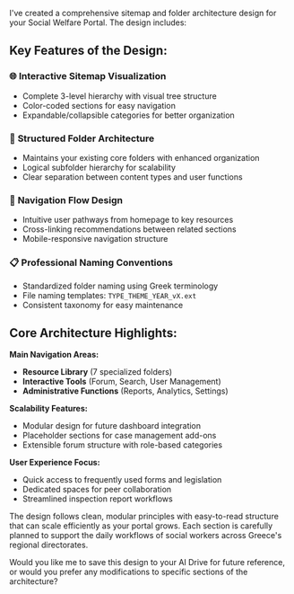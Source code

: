I've created a comprehensive sitemap and folder architecture design for your Social Welfare Portal. The design includes:

## Key Features of the Design:

### 🌐 **Interactive Sitemap Visualization**
- Complete 3-level hierarchy with visual tree structure
- Color-coded sections for easy navigation
- Expandable/collapsible categories for better organization

### 📁 **Structured Folder Architecture**
- Maintains your existing core folders with enhanced organization
- Logical subfolder hierarchy for scalability
- Clear separation between content types and user functions

### 🔄 **Navigation Flow Design**
- Intuitive user pathways from homepage to key resources
- Cross-linking recommendations between related sections
- Mobile-responsive navigation structure

### 📋 **Professional Naming Conventions**
- Standardized folder naming using Greek terminology
- File naming templates: `TYPE_THEME_YEAR_vX.ext`
- Consistent taxonomy for easy maintenance

## Core Architecture Highlights:

**Main Navigation Areas:**
- **Resource Library** (7 specialized folders)
- **Interactive Tools** (Forum, Search, User Management)
- **Administrative Functions** (Reports, Analytics, Settings)

**Scalability Features:**
- Modular design for future dashboard integration
- Placeholder sections for case management add-ons
- Extensible forum structure with role-based categories

**User Experience Focus:**
- Quick access to frequently used forms and legislation
- Dedicated spaces for peer collaboration
- Streamlined inspection report workflows

The design follows clean, modular principles with easy-to-read structure that can scale efficiently as your portal grows. Each section is carefully planned to support the daily workflows of social workers across Greece's regional directorates.

Would you like me to save this design to your AI Drive for future reference, or would you prefer any modifications to specific sections of the architecture?